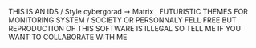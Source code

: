 THIS IS AN IDS / Style cybergorad -> Matrix , FUTURISTIC THEMES FOR MONITORING SYSTEM / SOCIETY OR PERSONNALY 
FELL FREE 
BUT REPRODUCTION OF THIS SOFTWARE IS ILLEGAL 
SO TELL ME IF YOU WANT TO COLLABORATE WITH ME
